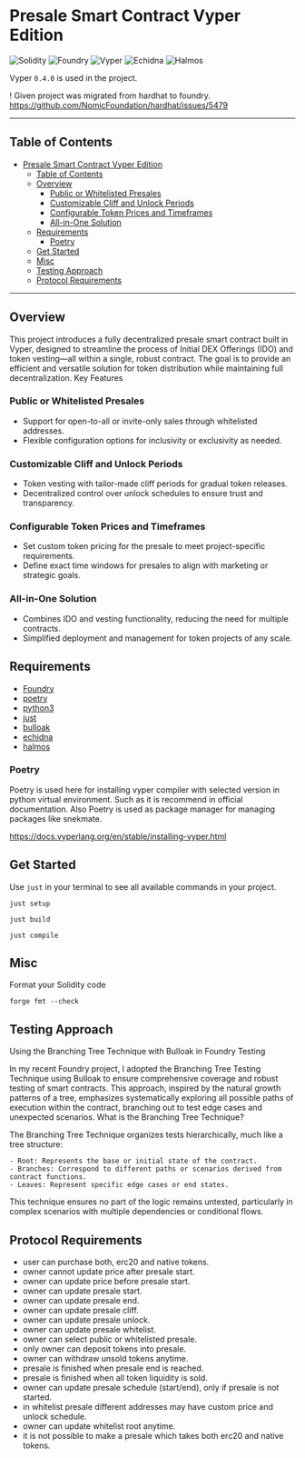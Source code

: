 # Presale Smart Contract Vyper Edition

![Solidity](https://img.shields.io/badge/-Solidity-090909?style=for-the-badge&logo=solidity)
![Foundry](https://img.shields.io/badge/-Foundry-090909?style=for-the-badge&logo=solidity)
![Vyper](https://img.shields.io/badge/-Vyper-purple?style=for-the-badge&logo=python&logoColor=white)
![Echidna](https://img.shields.io/badge/-Echidna-090909?style=for-the-badge&logo=ethereum)
![Halmos](https://img.shields.io/badge/-Echidna-090909?style=for-the-badge&logo=ethereum)

Vyper `0.4.0` is used in the project.

! Given project was migrated from hardhat to foundry.
https://github.com/NomicFoundation/hardhat/issues/5479

---

## Table of Contents
- [Presale Smart Contract Vyper Edition](#presale-smart-contract-vyper-edition)
  - [Table of Contents](#table-of-contents)
  - [Overview](#overview)
    - [Public or Whitelisted Presales](#public-or-whitelisted-presales)
    - [Customizable Cliff and Unlock Periods](#customizable-cliff-and-unlock-periods)
    - [Configurable Token Prices and Timeframes](#configurable-token-prices-and-timeframes)
    - [All-in-One Solution](#all-in-one-solution)
  - [Requirements](#requirements)
    - [Poetry](#poetry)
  - [Get Started](#get-started)
  - [Misc](#misc)
  - [Testing Approach](#testing-approach)
  - [Protocol Requirements](#protocol-requirements)

---

## Overview

This project introduces a fully decentralized presale smart contract built in Vyper, designed to streamline the process of Initial DEX Offerings (IDO) and token vesting—all within a single, robust contract. The goal is to provide an efficient and versatile solution for token distribution while maintaining full decentralization.
Key Features

### Public or Whitelisted Presales
- Support for open-to-all or invite-only sales through whitelisted addresses.
- Flexible configuration options for inclusivity or exclusivity as needed.

### Customizable Cliff and Unlock Periods
- Token vesting with tailor-made cliff periods for gradual token releases.
- Decentralized control over unlock schedules to ensure trust and transparency.

### Configurable Token Prices and Timeframes
- Set custom token pricing for the presale to meet project-specific requirements.
- Define exact time windows for presales to align with marketing or strategic goals.

### All-in-One Solution
- Combines IDO and vesting functionality, reducing the need for multiple contracts.
- Simplified deployment and management for token projects of any scale.

## Requirements

- [Foundry](https://book.getfoundry.sh/)
- [poetry](https://github.com/python-poetry/poetry)
- [python3](https://www.python.org/downloads/)
- [just](https://github.com/casey/just)
- [bulloak](https://github.com/alexfertel/bulloak)
- [echidna](https://github.com/crytic/echidna)
- [halmos](https://github.com/a16z/halmos)

### Poetry 

Poetry is used here for installing vyper compiler with selected version in python virtual environment. Such as it is recommend in official documentation. Also Poetry is used as package manager for managing packages like snekmate.

https://docs.vyperlang.org/en/stable/installing-vyper.html

## Get Started

Use `just` in your terminal to see all available commands in your project.

```shell
just setup
```

```shell
just build
```

```shell
just compile
```

## Misc

Format your Solidity code
```shell
forge fmt --check
```

## Testing Approach

Using the Branching Tree Technique with Bulloak in Foundry Testing

In my recent Foundry project, I adopted the Branching Tree Testing Technique using Bulloak to ensure comprehensive coverage and robust testing of smart contracts. This approach, inspired by the natural growth patterns of a tree, emphasizes systematically exploring all possible paths of execution within the contract, branching out to test edge cases and unexpected scenarios.
What is the Branching Tree Technique?

The Branching Tree Technique organizes tests hierarchically, much like a tree structure:

    - Root: Represents the base or initial state of the contract.
    - Branches: Correspond to different paths or scenarios derived from contract functions.
    - Leaves: Represent specific edge cases or end states.

This technique ensures no part of the logic remains untested, particularly in complex scenarios with multiple dependencies or conditional flows.

## Protocol Requirements

- user can purchase both, erc20 and native tokens.
- owner cannot update price after presale start.
- owner can update price before presale start.
- owner can update presale start.
- owner can update presale end.
- owner can update presale cliff.
- owner can update presale unlock.
- owner can update presale whitelist.
- owner can select public or whitelisted presale.
- only owner can deposit tokens into presale.
- owner can withdraw unsold tokens anytime.
- presale is finished when presale end is reached.
- presale is finished when all token liquidity is sold.
- owner can update presale schedule (start/end), only if presale is not started.
- in whitelist presale different addresses may have custom price and unlock schedule.
- owner can update whitelist root anytime.
- it is not possible to make a presale which takes both erc20 and native tokens.